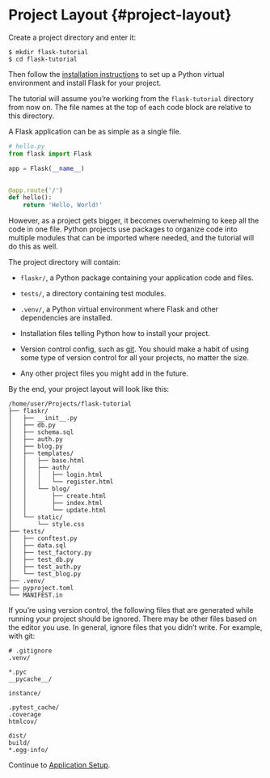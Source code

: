 # Project Layout {#project-layout}

Create a project directory and enter it:

```shell
$ mkdir flask-tutorial
$ cd flask-tutorial
```

Then follow the [installation instructions](https://flask.palletsprojects.com/en/2.3.x/installation/) to set up a Python virtual environment and install Flask for your project.

The tutorial will assume you’re working from the `flask-tutorial` directory from now on. The file names at the top of each code block are relative to this directory.

A Flask application can be as simple as a single file.

```python
# hello.py
from flask import Flask

app = Flask(__name__)


@app.route('/')
def hello():
    return 'Hello, World!'
```

However, as a project gets bigger, it becomes overwhelming to keep all the code in one file. Python projects use packages to organize code into multiple modules that can be imported where needed, and the tutorial will do this as well.

The project directory will contain:

- `flaskr/`, a Python package containing your application code and files.

- `tests/`, a directory containing test modules.

- `.venv/`, a Python virtual environment where Flask and other dependencies are installed.

- Installation files telling Python how to install your project.

- Version control config, such as [git](https://git-scm.com/). You should make a habit of using some type of version control for all your projects, no matter the size.

- Any other project files you might add in the future.

By the end, your project layout will look like this:

```shell
/home/user/Projects/flask-tutorial
├── flaskr/
│   ├── __init__.py
│   ├── db.py
│   ├── schema.sql
│   ├── auth.py
│   ├── blog.py
│   ├── templates/
│   │   ├── base.html
│   │   ├── auth/
│   │   │   ├── login.html
│   │   │   └── register.html
│   │   └── blog/
│   │       ├── create.html
│   │       ├── index.html
│   │       └── update.html
│   └── static/
│       └── style.css
├── tests/
│   ├── conftest.py
│   ├── data.sql
│   ├── test_factory.py
│   ├── test_db.py
│   ├── test_auth.py
│   └── test_blog.py
├── .venv/
├── pyproject.toml
└── MANIFEST.in
```

If you’re using version control, the following files that are generated while running your project should be ignored. There may be other files based on the editor you use. In general, ignore files that you didn’t write. For example, with git:

```shell
# .gitignore
.venv/

*.pyc
__pycache__/

instance/

.pytest_cache/
.coverage
htmlcov/

dist/
build/
*.egg-info/
```

Continue to [Application Setup](https://flask.palletsprojects.com/en/2.3.x/tutorial/factory/).
